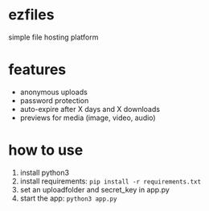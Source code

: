 # ezfiles
simple file hosting platform

# features
- anonymous uploads
- password protection
- auto-expire after X days and X downloads
- previews for media (image, video, audio)

# how to use
1. install python3
2. install requirements: `pip install -r requirements.txt`
3. set an uploadfolder and secret_key in app.py
4. start the app: `python3 app.py`
